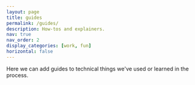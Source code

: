 ```yaml
---
layout: page
title: guides
permalink: /guides/
description: How-tos and explainers.
nav: true
nav_order: 2
display_categories: [work, fun]
horizontal: false
---
```


Here we can add guides to technical things we've used or learned in the process.
